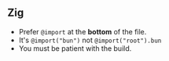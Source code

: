 ## Zig

- Prefer `@import` at the **bottom** of the file.
- It's `@import("bun")` not `@import("root").bun`
- You must be patient with the build.
